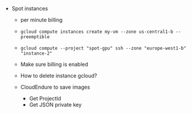 * Spot instances
    * per minute billing
    * `gcloud compute instances create my-vm --zone us-central1-b --preemptible`
    * `gcloud compute --project "spot-gpu" ssh --zone "europe-west1-b" "instance-2"`
    * Make sure billing is enabled
    * How to delete instance gcloud?


    * CloudEndure to save images
        * Get ProjectId
        * Get JSON private key
  